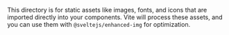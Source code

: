 This directory is for static assets like images, fonts, and icons that are imported directly into your components. Vite will process these assets, and you can use them with `@sveltejs/enhanced-img` for optimization.